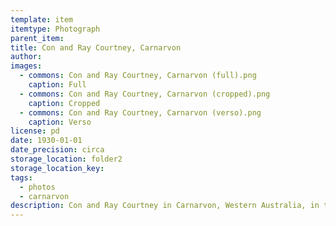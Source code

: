 ```yaml
---
template: item
itemtype: Photograph
parent_item: 
title: Con and Ray Courtney, Carnarvon
author: 
images:
  - commons: Con and Ray Courtney, Carnarvon (full).png
    caption: Full
  - commons: Con and Ray Courtney, Carnarvon (cropped).png
    caption: Cropped
  - commons: Con and Ray Courtney, Carnarvon (verso).png
    caption: Verso
license: pd
date: 1930-01-01
date_precision: circa
storage_location: folder2
storage_location_key: 
tags:
  - photos
  - carnarvon
description: Con and Ray Courtney in Carnarvon, Western Australia, in the 1930s.
---
```

